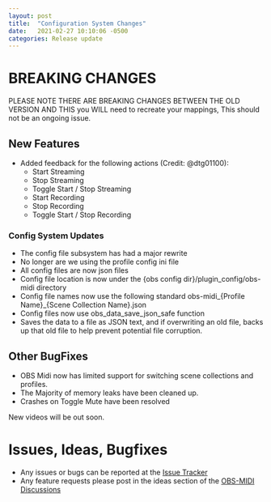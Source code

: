 ```yaml
---
layout: post
title:  "Configuration System Changes"
date:   2021-02-27 10:10:06 -0500
categories: Release update
---
```


# BREAKING CHANGES
PLEASE NOTE THERE ARE BREAKING CHANGES BETWEEN THE OLD VERSION AND THIS
you WILL need to recreate your mappings, This should not be an ongoing issue.

## New Features
- Added feedback for the following actions (Credit: @dtg01100):
  - Start Streaming
  - Stop Streaming
  - Toggle Start / Stop Streaming
  - Start Recording
  - Stop Recording
  - Toggle Start / Stop Recording
### Config System Updates
- The config file subsystem has had a major rewrite
- No longer are we using the profile config ini file
- All config files are now json files
- Config file location is now under the {obs config dir}/plugin_config/obs-midi directory
- Config file names now use the following standard obs-midi_{Profile Name}_{Scene Collection Name}.json
- Config files now use obs_data_save_json_safe function
- Saves the data to a file as JSON text, and if overwriting an old file, backs up that old file to help prevent potential file corruption.
## Other BugFixes
- OBS Midi now has limited support for switching scene collections and profiles.
- The Majority of memory leaks have been cleaned up.
- Crashes on Toggle Mute have been resolved

New videos will be out soon.

# Issues, Ideas, Bugfixes
- Any issues or bugs can be reported at the [Issue Tracker](https://github.com/cpyarger/obs-midi/issues)
- Any feature requests please post in the ideas section of the [OBS-MIDI Discussions](https://github.com/cpyarger/obs-midi/discussions/categories/ideas)
